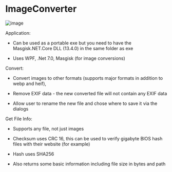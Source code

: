 # ImageConverter


![image](https://github.com/avipars/ImageConverter/assets/5733247/53e1d480-7b3f-40bf-873d-4e8d6f58b5b7)

Application:

* Can be used as a portable exe but you need to have the Masgisk.NET.Core DLL (13.4.0) in the same folder as exe 

* Uses WPF, .Net 7.0, Masgisk (for image conversions)

Convert:

* Convert images to other formats (supports major formats in addition to webp and heif),

* Remove EXIF data - the new converted file will not contain any EXIF data

* Allow user to rename the new file and chose where to save it via the dialogs



Get File Info: 

* Supports any file, not just images

* Checksum uses CRC 16, this can be used to verify gigabyte BIOS hash files with their website (for example)

* Hash uses SHA256

* Also returns some basic information including file size in bytes and path 
